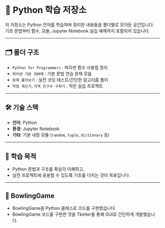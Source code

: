 # 📘 Python 학습 저장소

이 저장소는 Python 언어를 학습하며 정리한 내용들을 폴더별로 모아둔 공간입니다.  
기초 문법부터 함수, 모듈, Jupyter Notebook 실습 예제까지 포함되어 있습니다.

---

## 🗂️ 폴더 구조

- `Python for Programmers` : 파이썬 함수 사용법 정리
- `파이썬 기본 300제` : 기본 문법 연습 문제 모음
- `문제 풀어보기` : 실전 코딩 테스트/간단한 알고리즘 풀이
- `학점 계산기`, `지역 인구수 구하기` : 작은 실습 프로젝트

---

## 🛠 기술 스택

- **언어**: Python  
- **환경**: Jupyter Notebook  
- **기타**: 기본 내장 모듈 (`random`, `tuple`, `dictionary` 등)

---

## 🧭 학습 목적

- Python 문법과 구조를 확실히 이해하고,  
- 실전 프로젝트에 응용할 수 있도록 기초를 다지는 것이 목표입니다.

---

## 🎳 BowlingGame

- BowlingGame을 Python 클래스로 코드를 구현했습니다.
- BowlingGame 코드를 구현한 것을 Tkinter를 통해 GUI로 간단하게 개발했습니다.
